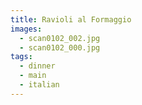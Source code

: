 ```yaml
---
title: Ravioli al Formaggio
images:
  - scan0102_002.jpg
  - scan0102_000.jpg
tags:
  - dinner
  - main
  - italian
---
```

